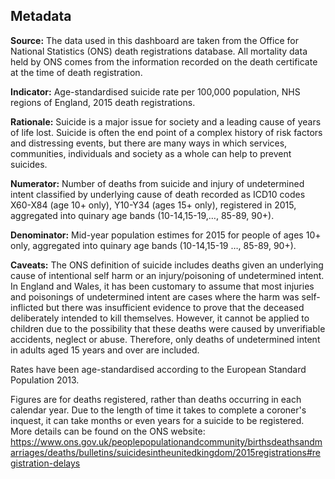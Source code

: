 Metadata
--------

**Source:** The data used in this dashboard are taken from the Office
for National Statistics (ONS) death registrations database. All
mortality data held by ONS comes from the information recorded on the
death certificate at the time of death registration.

**Indicator:** Age-standardised suicide rate per 100,000 population, NHS
regions of England, 2015 death registrations.

**Rationale:** Suicide is a major issue for society and a leading cause
of years of life lost. Suicide is often the end point of a complex
history of risk factors and distressing events, but there are many ways
in which services, communities, individuals and society as a whole can
help to prevent suicides.

**Numerator:** Number of deaths from suicide and injury of undetermined
intent classified by underlying cause of death recorded as ICD10 codes
X60-X84 (age 10+ only), Y10-Y34 (ages 15+ only), registered in 2015,
aggregated into quinary age bands (10-14,15-19,…, 85-89, 90+).

**Denominator:** Mid-year population estimes for 2015 for people of ages
10+ only, aggregated into quinary age bands (10-14,15-19 …, 85-89, 90+).

**Caveats:** The ONS definition of suicide includes deaths given an
underlying cause of intentional self harm or an injury/poisoning of
undetermined intent. In England and Wales, it has been customary to
assume that most injuries and poisonings of undetermined intent are
cases where the harm was self-inflicted but there was insufficient
evidence to prove that the deceased deliberately intended to kill
themselves. However, it cannot be applied to children due to the
possibility that these deaths were caused by unverifiable accidents,
neglect or abuse. Therefore, only deaths of undetermined intent in
adults aged 15 years and over are included.

Rates have been age-standardised according to the European Standard
Population 2013.

Figures are for deaths registered, rather than deaths occurring in each calendar year. Due to the length of time it takes to complete a coroner's inquest, it can take months or even years for a suicide to be registered. More details can be found on the ONS website:
https://www.ons.gov.uk/peoplepopulationandcommunity/birthsdeathsandmarriages/deaths/bulletins/suicidesintheunitedkingdom/2015registrations#registration-delays
